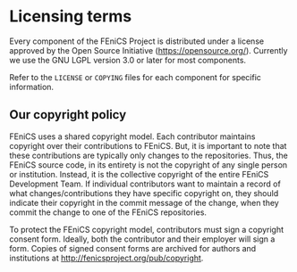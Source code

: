 # Licensing terms

Every component of the FEniCS Project is distributed under a license
approved by the Open Source Initiative
(https://opensource.org/). Currently we use the GNU LGPL version 3.0 or later
for most components.

Refer to the `LICENSE` or `COPYING` files for each component for
specific information.

## Our copyright policy

FEniCS uses a shared copyright model. Each contributor maintains
copyright over their contributions to FEniCS. But, it is important to
note that these contributions are typically only changes to the
repositories. Thus, the FEniCS source code, in its entirety is not
the copyright of any single person or institution.  Instead, it is the
collective copyright of the entire FEniCS Development Team.  If
individual contributors want to maintain a record of what
changes/contributions they have specific copyright on, they should
indicate their copyright in the commit message of the change, when
they commit the change to one of the FEniCS repositories.

To protect the FEniCS copyright model, contributors must sign a copyright 
consent form. Ideally, both the contributor and their employer will sign a form. 
Copies of signed consent forms are archived for authors  and 
institutions at http://fenicsproject.org/pub/copyright.
